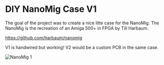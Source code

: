 # DIY NanoMig Case V1
The goal of the project was to create a nice litte case for the NanoMig.
The NanoMig is the recreation of an Amiga 500+ in FPGA by Till Harbaum.

https://github.com/harbaum/nanomig

V1 is handwired but working!
V2 would be a custom PCB in the same case.


![NanoMig 1](https://github.com/user-attachments/assets/335db783-6d95-4d07-b18e-39ad91f43b21)

